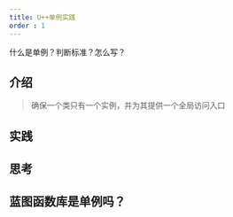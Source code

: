 ```yaml
---
title: U++单例实践
order : 1
---
```


<ChatMessage avatar="../../../assets/emoji/hh.png" :avatarWidth="40">
什么是单例？判断标准？怎么写？
</ChatMessage>

## 介绍

>确保一个类只有一个实例，并为其提供一个全局访问入口

## 实践

## 思考

## 蓝图函数库是单例吗？